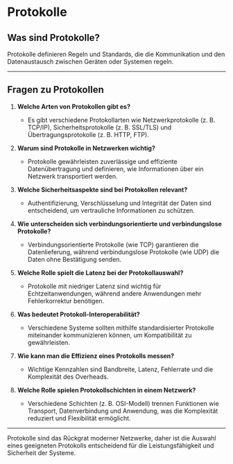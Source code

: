 # Protokolle

## Was sind Protokolle?
Protokolle definieren Regeln und Standards, die die Kommunikation und den Datenaustausch zwischen Geräten oder Systemen regeln.

---

## Fragen zu Protokollen

1. **Welche Arten von Protokollen gibt es?**
   - Es gibt verschiedene Protokollarten wie Netzwerkprotokolle (z. B. TCP/IP), Sicherheitsprotokolle (z. B. SSL/TLS) und Übertragungsprotokolle (z. B. HTTP, FTP).

2. **Warum sind Protokolle in Netzwerken wichtig?**
   - Protokolle gewährleisten zuverlässige und effiziente Datenübertragung und definieren, wie Informationen über ein Netzwerk transportiert werden.

3. **Welche Sicherheitsaspekte sind bei Protokollen relevant?**
   - Authentifizierung, Verschlüsselung und Integrität der Daten sind entscheidend, um vertrauliche Informationen zu schützen.

4. **Wie unterscheiden sich verbindungsorientierte und verbindungslose Protokolle?**
   - Verbindungsorientierte Protokolle (wie TCP) garantieren die Datenlieferung, während verbindungslose Protokolle (wie UDP) die Daten ohne Bestätigung senden.

5. **Welche Rolle spielt die Latenz bei der Protokollauswahl?**
   - Protokolle mit niedriger Latenz sind wichtig für Echtzeitanwendungen, während andere Anwendungen mehr Fehlerkorrektur benötigen.

6. **Was bedeutet Protokoll-Interoperabilität?**
   - Verschiedene Systeme sollten mithilfe standardisierter Protokolle miteinander kommunizieren können, um Kompatibilität zu gewährleisten.

7. **Wie kann man die Effizienz eines Protokolls messen?**
   - Wichtige Kennzahlen sind Bandbreite, Latenz, Fehlerrate und die Komplexität des Overheads.

8. **Welche Rolle spielen Protokollschichten in einem Netzwerk?**
   - Verschiedene Schichten (z. B. OSI-Modell) trennen Funktionen wie Transport, Datenverbindung und Anwendung, was die Komplexität reduziert und Flexibilität ermöglicht.
   
---

Protokolle sind das Rückgrat moderner Netzwerke, daher ist die Auswahl eines geeigneten Protokolls entscheidend für die Leistungsfähigkeit und Sicherheit der Systeme.